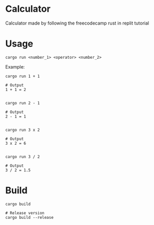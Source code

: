 # Calculator

Calculator made by following the freecodecamp rust in replit tutorial

# Usage

```
cargo run <number_1> <operator> <number_2>
```

Example:

```
cargo run 1 + 1

# Output
1 + 1 = 2


cargo run 2 - 1

# Output
2 - 1 = 1


cargo run 3 x 2

# Output
3 x 2 = 6


cargo run 3 / 2

# Output
3 / 2 = 1.5
```

# Build

```
cargo build

# Release version
cargo build --release
```
